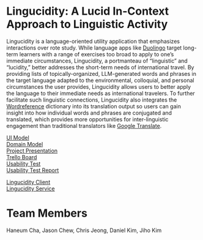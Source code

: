 # Lingucidity: A Lucid In-Context Approach to Linguistic Activity
Lingucidity is a language-oriented utility application that emphasizes interactions over rote study. While language apps like [Duolingo](https://www.duolingo.com/) target long-term learners with a range of exercises too broad to apply to one’s immediate circumstances, Lingucidity, a portmanteau of “linguistic” and “lucidity,” better addresses the short-term needs of international travel. By providing lists of topically-organized, LLM-generated words and phrases in the target language adapted to the environmental, colloquial, and personal circumstances the user provides, Lingucidity allows users to better apply the language to their immediate needs as international travelers. To further facilitate such linguistic connections, Lingucidity also integrates the [Wordreference](https://wordreference.com/) dictionary into its translation output so users can gain insight into how individual words and phrases are conjugated and translated, which provides more opportunities for inter-linguistic engagement than traditional translators like [Google Translate](https://translate.google.com/).

[UI Model](https://drive.google.com/file/d/10Plm3SK9k9iNveZINLHh8D958cg2lXBz/view?usp=sharing)\
[Domain Model](https://github.com/Team-Equipo/project/blob/main/domain-model.png)\
[Project Presentation](https://docs.google.com/presentation/d/1_lazMcHDlzBDRSqzPgMzhheNfLDJxRuFO9L_ApY23O0/edit?usp=sharing)\
[Trello Board](https://trello.com/b/D2UWOaAf/cs262f-teamequipo)\
[Usability Test](https://docs.google.com/document/d/19t6yzECxPjlzw9NF_c7BGitwPI9r5L0xR4WtDRQr0DQ/edit?usp=sharing)\
[Usability Test Report](https://docs.google.com/document/d/1cLhSKB6vgCZDZi3G4Ov6hwl5Iv1ZYYDWnCHlw8Kp94o/edit?usp=sharing)

[Lingucidity Client](https://github.com/Team-Equipo/client)\
[Lingucidity Service](https://github.com/Team-Equipo/service)

# Team Members
Haneum Cha, Jason Chew, Chris Jeong, Daniel Kim, Jiho Kim
